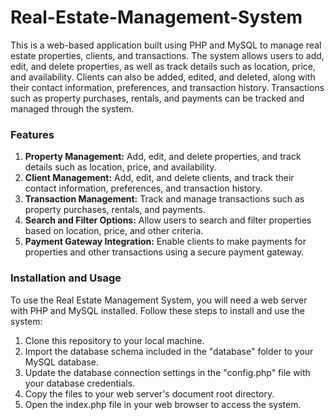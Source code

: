 # Real-Estate-Management-System

This is a web-based application built using PHP and MySQL to manage real estate properties, clients, and transactions. The system allows users to add, edit, and delete properties, as well as track details such as location, price, and availability. Clients can also be added, edited, and deleted, along with their contact information, preferences, and transaction history. Transactions such as property purchases, rentals, and payments can be tracked and managed through the system.

### **Features**

1. **Property Management:** Add, edit, and delete properties, and track details such as location, price, and availability.
2. **Client Management:** Add, edit, and delete clients, and track their contact information, preferences, and transaction history.
3. **Transaction Management:** Track and manage transactions such as property purchases, rentals, and payments.
4. **Search and Filter Options:** Allow users to search and filter properties based on location, price, and other criteria.
5. **Payment Gateway Integration:** Enable clients to make payments for properties and other transactions using a secure payment gateway.

### **Installation and Usage**

To use the Real Estate Management System, you will need a web server with PHP and MySQL installed. Follow these steps to install and use the system:

1. Clone this repository to your local machine.
2. Import the database schema included in the "database" folder to your MySQL database.
3. Update the database connection settings in the "config.php" file with your database credentials.
4. Copy the files to your web server's document root directory.
5. Open the index.php file in your web browser to access the system.

